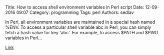 Title: How to access shell environment variables in Perl script
Date: 12-09-2016 09:07
Category: programming
Tags: perl
Authors: sedlav

In Perl, all environment variables are maintained in a special hash named %ENV. To access a particular shell variable abc in Perl, you can simply fetch a hash value for key 'abc'. For example, to access $PATH and $PWD variables in Perl...

[Link](http://ask.xmodulo.com/shell-environment-variables-in-perl.html)
